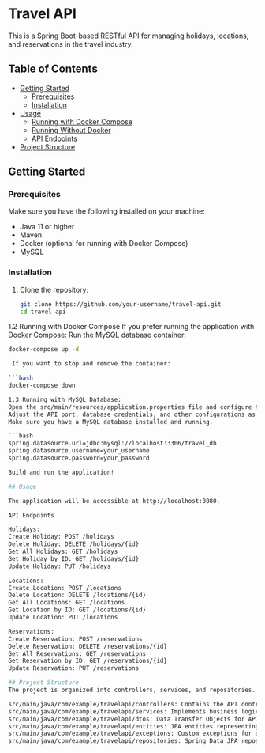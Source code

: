 # Travel API

This is a Spring Boot-based RESTful API for managing holidays, locations, and reservations in the travel industry.

## Table of Contents

- [Getting Started](#getting-started)
  - [Prerequisites](#prerequisites)
  - [Installation](#installation)
- [Usage](#usage)
  - [Running with Docker Compose](#running-with-docker-compose)
  - [Running Without Docker](#running-without-docker)
  - [API Endpoints](#api-endpoints)
- [Project Structure](#project-structure)


## Getting Started

### Prerequisites

Make sure you have the following installed on your machine:

- Java 11 or higher
- Maven
- Docker (optional for running with Docker Compose)
- MySQL

### Installation

1. Clone the repository:

   ```bash
   git clone https://github.com/your-username/travel-api.git
   cd travel-api

1.2  Running with Docker Compose
If you prefer running the application with Docker Compose:
   Run the MySQL database container:

   ```bash
   docker-compose up -d

    If you want to stop and remove the container:

   ```bash
   docker-compose down

1.3 Running with MySQL Database:
Open the src/main/resources/application.properties file and configure the database connection properties:
Adjust the API port, database credentials, and other configurations as needed.
Make sure you have a MySQL database installed and running.

   ```bash
spring.datasource.url=jdbc:mysql://localhost:3306/travel_db
spring.datasource.username=your_username
spring.datasource.password=your_password

Build and run the application!

## Usage

The application will be accessible at http://localhost:8080.

API Endpoints

Holidays:
Create Holiday: POST /holidays
Delete Holiday: DELETE /holidays/{id}
Get All Holidays: GET /holidays
Get Holiday by ID: GET /holidays/{id}
Update Holiday: PUT /holidays

Locations:
Create Location: POST /locations
Delete Location: DELETE /locations/{id}
Get All Locations: GET /locations
Get Location by ID: GET /locations/{id}
Update Location: PUT /locations

Reservations:
Create Reservation: POST /reservations
Delete Reservation: DELETE /reservations/{id}
Get All Reservations: GET /reservations
Get Reservation by ID: GET /reservations/{id}
Update Reservation: PUT /reservations

## Project Structure
The project is organized into controllers, services, and repositories. The exception handling is centralized in the GlobalExceptionHandler class. The application uses ModelMapper for DTO conversion and Spring Data JPA for database interactions.

src/main/java/com/example/travelapi/controllers: Contains the API controllers.
src/main/java/com/example/travelapi/services: Implements business logic and data manipulation.
src/main/java/com/example/travelapi/dtos: Data Transfer Objects for API request and response.
src/main/java/com/example/travelapi/entities: JPA entities representing database tables.
src/main/java/com/example/travelapi/exceptions: Custom exceptions for error handling.
src/main/java/com/example/travelapi/repositories: Spring Data JPA repositories for database access.
